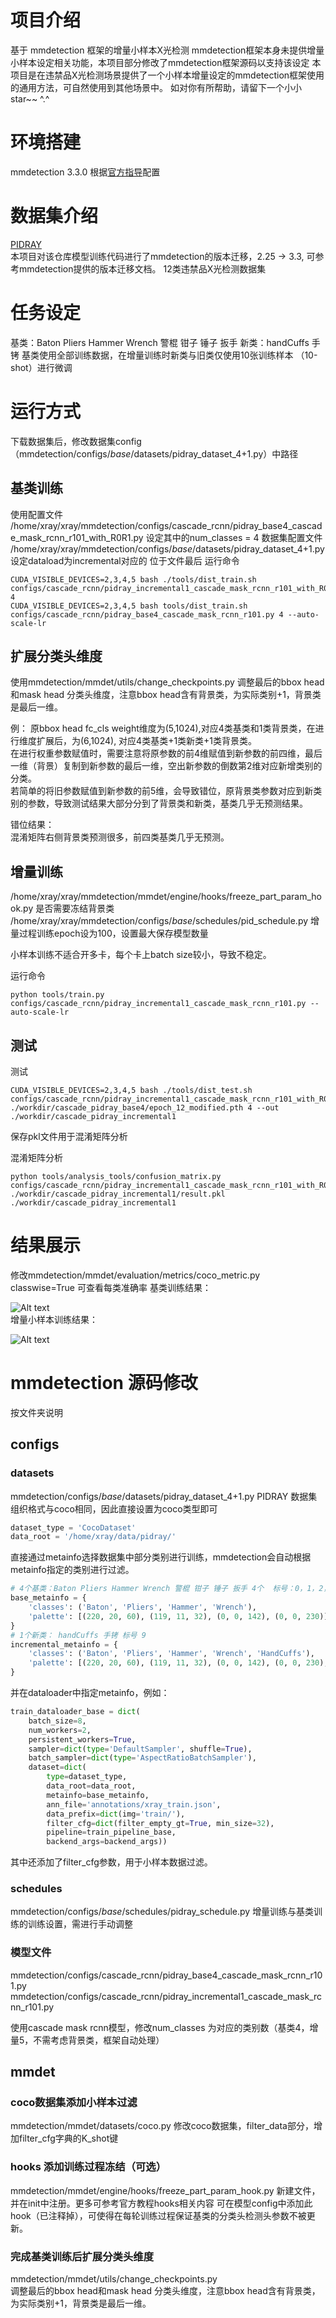 # 项目介绍
基于 mmdetection 框架的增量小样本X光检测 
mmdetection框架本身未提供增量小样本设定相关功能，本项目部分修改了mmdetection框架源码以支持该设定
本项目是在违禁品X光检测场景提供了一个小样本增量设定的mmdetection框架使用的通用方法，可自然使用到其他场景中。 
如对你有所帮助，请留下一个小小star~~ ^.^
# 环境搭建
mmdetection 3.3.0 根据[官方指导](https://mmdetection.readthedocs.io/zh-cn/latest/get_started.html)配置

# 数据集介绍
[PIDRAY](https://github.com/lutao2021/PIDray)  
本项目对该仓库模型训练代码进行了mmdetection的版本迁移，2.25 -> 3.3, 可参考mmdetection提供的版本迁移文档。
12类违禁品X光检测数据集

# 任务设定
基类：Baton Pliers Hammer Wrench 警棍 钳子 锤子 扳手
新类：handCuffs 手铐
基类使用全部训练数据，在增量训练时新类与旧类仅使用10张训练样本 （10-shot）进行微调

# 运行方式
下载数据集后，修改数据集config（mmdetection/configs/_base_/datasets/pidray_dataset_4+1.py）中路径  
##  基类训练
使用配置文件 /home/xray/xray/mmdetection/configs/cascade_rcnn/pidray_base4_cascade_mask_rcnn_r101_with_R0R1.py 
设定其中的num_classes = 4 
数据集配置文件 /home/xray/xray/mmdetection/configs/_base_/datasets/pidray_dataset_4+1.py
设定dataload为incremental对应的 位于文件最后
运行命令
```
CUDA_VISIBLE_DEVICES=2,3,4,5 bash ./tools/dist_train.sh configs/cascade_rcnn/pidray_incremental1_cascade_mask_rcnn_r101_with_R0R1.py  4
CUDA_VISIBLE_DEVICES=2,3,4,5 bash tools/dist_train.sh configs/cascade_rcnn/pidray_base4_cascade_mask_rcnn_r101.py 4 --auto-scale-lr
```

## 扩展分类头维度
使用mmdetection/mmdet/utils/change_checkpoints.py 调整最后的bbox head和mask head 分类头维度，注意bbox head含有背景类，为实际类别+1，背景类是最后一维。

例：
原bbox head fc_cls weight维度为(5,1024),对应4类基类和1类背景类，在进行维度扩展后，为(6,1024), 对应4类基类+1类新类+1类背景类。   
在进行权重参数赋值时，需要注意将原参数的前4维赋值到新参数的前四维，最后一维（背景）复制到新参数的最后一维，空出新参数的倒数第2维对应新增类别的分类。  
若简单的将旧参数赋值到新参数的前5维，会导致错位，原背景类参数对应到新类别的参数，导致测试结果大部分分到了背景类和新类，基类几乎无预测结果。

错位结果：  
混淆矩阵右侧背景类预测很多，前四类基类几乎无预测。
## 增量训练

/home/xray/xray/mmdetection/mmdet/engine/hooks/freeze_part_param_hook.py 是否需要冻结背景类
/home/xray/xray/mmdetection/configs/_base_/schedules/pid_schedule.py 增量过程训练epoch设为100，设置最大保存模型数量

小样本训练不适合开多卡，每个卡上batch size较小，导致不稳定。

运行命令
```
python tools/train.py configs/cascade_rcnn/pidray_incremental1_cascade_mask_rcnn_r101.py --auto-scale-lr
```

## 测试

测试
```
CUDA_VISIBLE_DEVICES=2,3,4,5 bash ./tools/dist_test.sh configs/cascade_rcnn/pidray_incremental1_cascade_mask_rcnn_r101_with_R0R1.py ./workdir/cascade_pidray_base4/epoch_12_modified.pth 4 --out ./workdir/cascade_pidray_incremental1
```
保存pkl文件用于混淆矩阵分析

混淆矩阵分析
```
python tools/analysis_tools/confusion_matrix.py configs/cascade_rcnn/pidray_incremental1_cascade_mask_rcnn_r101_with_R0R1.py  ./workdir/cascade_pidray_incremental1/result.pkl  ./workdir/cascade_pidray_incremental1
```
# 结果展示  
修改mmdetection/mmdet/evaluation/metrics/coco_metric.py  classwise=True 可查看每类准确率
基类训练结果：  

![Alt text](image.png)  
增量小样本训练结果：  

![Alt text](image-1.png)
# mmdetection 源码修改
按文件夹说明
## configs
### datasets
mmdetection/configs/_base_/datasets/pidray_dataset_4+1.py
PIDRAY 数据集组织格式与coco相同，因此直接设置为coco类型即可
```python
dataset_type = 'CocoDataset'
data_root = '/home/xray/data/pidray/'
```

直接通过metainfo选择数据集中部分类别进行训练，mmdetection会自动根据metainfo指定的类别进行过滤。
```python
# 4个基类：Baton Pliers Hammer Wrench 警棍 钳子 锤子 扳手 4个  标号：0，1，2，5
base_metainfo = {
    'classes': ('Baton', 'Pliers', 'Hammer', 'Wrench'),
    'palette': [(220, 20, 60), (119, 11, 32), (0, 0, 142), (0, 0, 230)]
}
# 1个新类： handCuffs 手铐 标号 9
incremental_metainfo = {
    'classes': ('Baton', 'Pliers', 'Hammer', 'Wrench', 'HandCuffs'),
    'palette': [(220, 20, 60), (119, 11, 32), (0, 0, 142), (0, 0, 230),(0, 0, 192)]
}
```
并在dataloader中指定metainfo，例如：
```python
train_dataloader_base = dict(
    batch_size=8,
    num_workers=2,
    persistent_workers=True,
    sampler=dict(type='DefaultSampler', shuffle=True),
    batch_sampler=dict(type='AspectRatioBatchSampler'),
    dataset=dict(
        type=dataset_type,
        data_root=data_root,
        metainfo=base_metainfo,
        ann_file='annotations/xray_train.json',
        data_prefix=dict(img='train/'),
        filter_cfg=dict(filter_empty_gt=True, min_size=32),
        pipeline=train_pipeline_base,
        backend_args=backend_args))  
```

其中还添加了filter_cfg参数，用于小样本数据过滤。
### schedules
mmdetection/configs/_base_/schedules/pidray_schedule.py
增量训练与基类训练的训练设置，需进行手动调整  
### 模型文件
mmdetection/configs/cascade_rcnn/pidray_base4_cascade_mask_rcnn_r101.py
mmdetection/configs/cascade_rcnn/pidray_incremental1_cascade_mask_rcnn_r101.py 

使用cascade mask rcnn模型，修改num_classes 为对应的类别数（基类4，增量5，不需考虑背景类，框架自动处理）
## mmdet 
### coco数据集添加小样本过滤
mmdetection/mmdet/datasets/coco.py
修改coco数据集，filter_data部分，增加filter_cfg字典的K_shot键 
### hooks 添加训练过程冻结（可选）
mmdetection/mmdet/engine/hooks/freeze_part_param_hook.py 新建文件，并在init中注册。更多可参考官方教程hooks相关内容 
可在模型config中添加此hook（已注释掉），可使得在每轮训练过程保证基类的分类头检测头参数不被更新。
### 完成基类训练后扩展分类头维度
mmdetection/mmdet/utils/change_checkpoints.py  
调整最后的bbox head和mask head 分类头维度，注意bbox head含有背景类，为实际类别+1，背景类是最后一维。
